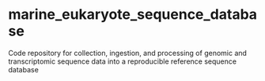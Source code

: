 # marine_eukaryote_sequence_database
Code repository for collection, ingestion, and processing of genomic and transcriptomic sequence data into a reproducible reference sequence database
